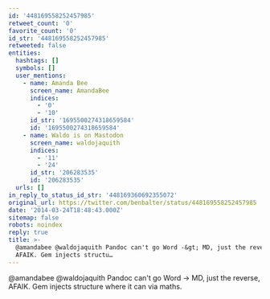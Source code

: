```yaml
---
id: '448169558252457985'
retweet_count: '0'
favorite_count: '0'
id_str: '448169558252457985'
retweeted: false
entities:
  hashtags: []
  symbols: []
  user_mentions:
    - name: Amanda Bee
      screen_name: AmandaBee
      indices:
        - '0'
        - '10'
      id_str: '1695500274318659584'
      id: '1695500274318659584'
    - name: Waldo is on Mastodon
      screen_name: waldojaquith
      indices:
        - '11'
        - '24'
      id_str: '206283535'
      id: '206283535'
  urls: []
in_reply_to_status_id_str: '448169360692355072'
original_url: https://twitter.com/benbalter/status/448169558252457985
date: '2014-03-24T18:48:43.000Z'
sitemap: false
robots: noindex
reply: true
title: >-
  @amandabee @waldojaquith Pandoc can't go Word -&gt; MD, just the reverse,
  AFAIK. Gem injects structu…
---
```


@amandabee @waldojaquith Pandoc can't go Word -&gt; MD, just the reverse, AFAIK. Gem injects structure where it can via maths.
